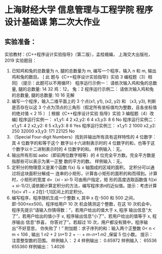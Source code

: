 # 上海财经大学 信息管理与工程学院 程序设计基础课 第二次大作业
## 实验准备： 
实验教材：《C++程序设计实验指导》（第二版），孟桂蛾编， 上海交大出版社，2019
实验题目： 
1. 已知鸡和兔的总数量为 n, 腿的总数量为 m, 编写一个程序，输入 n 和 m, 输出鸡和兔的数目。 [ 此
题与《C++程序设计实验指导》实验 3 编程题（3）相同] （提示：此题可以不用循环）
程序运行示例一： 
请依次输入鸡和兔的总数量, 腿的总数量: 14 32 
鸡：12， 兔：2 
程序运行示例二： 
请依次输入鸡和兔的总数量, 腿的总数量: 10 16 
无解 
2. 编写一个程序，输入二维平面上的 3 个点(x1, y1), (x2, y2) 和 （x3, y3), 判断是否存在以这 3 
个点为顶点的三角形（假定所有坐标值均为整数，且各坐标值的绝对值 < 2
15 ） [ 根据《C++程序设计实验
指导》实验 3 编程题（4）改编] 
程序运行实例一： 
x1,y1: 4 2 
x2,y2: 6 4 
x3,y3: 8 6 
No 
程序运行实例二： 
x1,y1: 4 2 
x2,y2: 6 5 
x3,y3: 8 6 
Yes
程序运行实例三： 
x1,y1: 2 1000
x2,y2: 250 32000
x3,y3: 171 22125
No
3. （Special Four-digit Numbers）找到并输出所有具有这样特性的 4 位数字：其 4 位数字的和等于这个
数字以十六进制表示时的 4 位数字的和，也等于这个数字以十二进制表示时的 4 位数字的和。
样例输入：无。
4. 输出所有形如 aabc（即前两位数字相等）的 4 位完全平方数。完全平方数是指那些可以表示为某一正整
数的平方的数。
样例输入：无。
5. 定积分的物理意义是某个函数 f(x) 与 x 轴围成的区域的面积。 定积分可以通过将这块面积分解成一
连串的小矩形，计算各小矩形的面积的和而得到。计算时，小矩形的宽度 d=（xi - xi-1) 可由用户指定，矩
形的高度选取函数值 f((xi + xi-1)/2),请依据计算定积分的方法，编写程序求𝜋的近似值。提示：考虑计算
f(x)= √1 − 𝑥
2在[-1,1]区间上的定积分。
6. 编写程序，程序随机生成一个整数 x, 其中 x 在-500 和 500 之间，即-500≤x≤500。程序给用户 10 次
机会猜测这个整数，在这 10 次机会中，程序先提示“请输入你猜得数：”，若用户给出的值大于 x, 程序
输出信息“大 了”，若用户给出的值小于 x, 程序输出信息“小了”，若用户给出的值等于 x, 程序输出
信息“恭喜， 你答对了”。若超过 10 次，用户都没有猜中，程序输出“不好意思， 你失败了！” 
附加题：求子序列的和：输入两个正整数 0< n < m < 106
, 输出 1
𝑛2 +
2
(𝑛+1)
2 + ⋯ +
𝑚−𝑛+1
𝑚2
,保留 5 位小数。
提示：注意整型数的范围。
样例输入：
2 4
样例输出：
0.65972
样例输入：
65536 655360
样例输出：
1.4026
